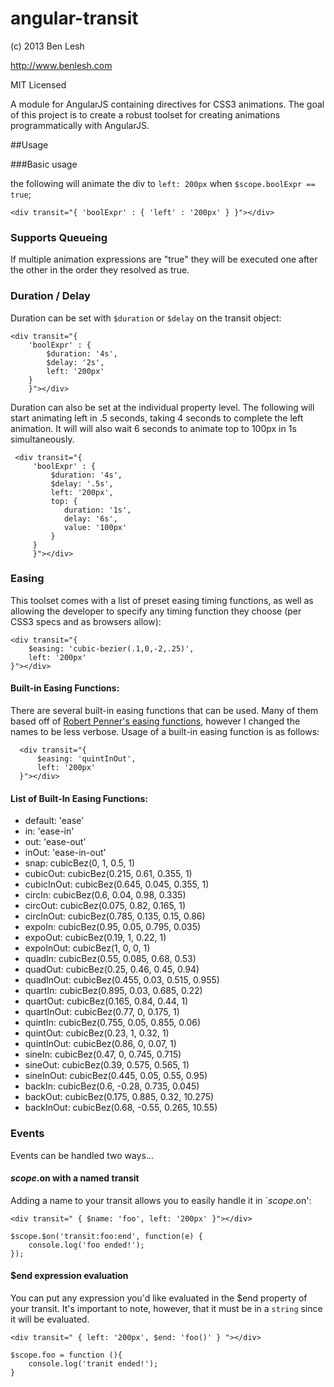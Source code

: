 angular-transit
===============

(c) 2013 Ben Lesh

http://www.benlesh.com

MIT Licensed

A module for AngularJS containing directives for CSS3 animations. The goal of this project is to create a robust toolset
for creating animations programmatically with AngularJS.

##Usage

###Basic usage

the following will animate the div to `left: 200px` when `$scope.boolExpr == true`;

    <div transit="{ 'boolExpr' : { 'left' : '200px' } }"></div>

### Supports Queueing

If multiple animation expressions are "true" they will be executed one after the other in the order they resolved as true.

### Duration / Delay

Duration can be set with `$duration` or `$delay` on the transit object:

    <div transit="{
        'boolExpr' : {
            $duration: '4s',
            $delay: '2s',
            left: '200px'
        }
        }"></div>

Duration can also be set at the individual property level. The following will start animating left in .5 seconds, taking
4 seconds to complete the left animation. It will will also wait 6 seconds to animate top to 100px in 1s simultaneously.

     <div transit="{
         'boolExpr' : {
             $duration: '4s',
             $delay: '.5s',
             left: '200px',
             top: {
                duration: '1s',
                delay: '6s',
                value: '100px'
             }
         }
         }"></div>

### Easing

This toolset comes with a list of preset easing timing functions, as well as allowing the developer to specify any
timing function they choose (per CSS3 specs and as browsers allow):

    <div transit="{
        $easing: 'cubic-bezier(.1,0,-2,.25)',
        left: '200px'
    }"></div>

#### Built-in Easing Functions:

There are several built-in easing functions that can be used. Many of them based off of
[Robert Penner's easing functions](http://easings.net/), however I changed the names to be less verbose.
Usage of a built-in easing function is as follows:

      <div transit="{
          $easing: 'quintInOut',
          left: '200px'
      }"></div>

#### List of Built-In Easing Functions:

- default: 'ease'
- in: 'ease-in'
- out: 'ease-out'
- inOut: 'ease-in-out'
- snap: cubicBez(0, 1, 0.5, 1)
- cubicOut: cubicBez(0.215, 0.61, 0.355, 1)
- cubicInOut: cubicBez(0.645, 0.045, 0.355, 1)
- circIn: cubicBez(0.6, 0.04, 0.98, 0.335)
- circOut: cubicBez(0.075, 0.82, 0.165, 1)
- circInOut: cubicBez(0.785, 0.135, 0.15, 0.86)
- expoIn: cubicBez(0.95, 0.05, 0.795, 0.035)
- expoOut: cubicBez(0.19, 1, 0.22, 1)
- expoInOut: cubicBez(1, 0, 0, 1)
- quadIn: cubicBez(0.55, 0.085, 0.68, 0.53)
- quadOut: cubicBez(0.25, 0.46, 0.45, 0.94)
- quadInOut: cubicBez(0.455, 0.03, 0.515, 0.955)
- quartIn: cubicBez(0.895, 0.03, 0.685, 0.22)
- quartOut: cubicBez(0.165, 0.84, 0.44, 1)
- quartInOut: cubicBez(0.77, 0, 0.175, 1)
- quintIn: cubicBez(0.755, 0.05, 0.855, 0.06)
- quintOut: cubicBez(0.23, 1, 0.32, 1)
- quintInOut: cubicBez(0.86, 0, 0.07, 1)
- sineIn: cubicBez(0.47, 0, 0.745, 0.715)
- sineOut: cubicBez(0.39, 0.575, 0.565, 1)
- sineInOut: cubicBez(0.445, 0.05, 0.55, 0.95)
- backIn: cubicBez(0.6, -0.28, 0.735, 0.045)
- backOut: cubicBez(0.175, 0.885, 0.32, 10.275)
- backInOut: cubicBez(0.68, -0.55, 0.265, 10.55)

### Events

Events can be handled two ways...

#### $scope.$on with a named transit

Adding a name to your transit allows you to easily handle it in `$scope.$on':

    <div transit=" { $name: 'foo', left: '200px' }"></div>

    $scope.$on('transit:foo:end', function(e) {
        console.log('foo ended!');
    });

#### $end expression evaluation

You can put any expression you'd like evaluated in the $end property of your transit. It's important to note, however,
that it must be in a `string` since it will be evaluated.

    <div transit=" { left: '200px', $end: 'foo()' } "></div>

    $scope.foo = function (){
        console.log('tranit ended!');
    }